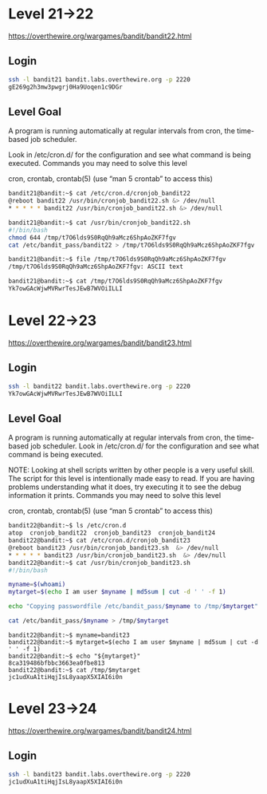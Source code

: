 # Level 21->22

https://overthewire.org/wargames/bandit/bandit22.html

## Login
```sh
ssh -l bandit21 bandit.labs.overthewire.org -p 2220
gE269g2h3mw3pwgrj0Ha9Uoqen1c9DGr
```

## Level Goal

A program is running automatically at regular intervals from cron, the time-based job scheduler.

Look in /etc/cron.d/ for the configuration and see what command is being executed.
Commands you may need to solve this level

cron, crontab, crontab(5) (use “man 5 crontab” to access this)

```sh
bandit21@bandit:~$ cat /etc/cron.d/cronjob_bandit22
@reboot bandit22 /usr/bin/cronjob_bandit22.sh &> /dev/null
* * * * * bandit22 /usr/bin/cronjob_bandit22.sh &> /dev/null

bandit21@bandit:~$ cat /usr/bin/cronjob_bandit22.sh
#!/bin/bash
chmod 644 /tmp/t7O6lds9S0RqQh9aMcz6ShpAoZKF7fgv
cat /etc/bandit_pass/bandit22 > /tmp/t7O6lds9S0RqQh9aMcz6ShpAoZKF7fgv

bandit21@bandit:~$ file /tmp/t7O6lds9S0RqQh9aMcz6ShpAoZKF7fgv
/tmp/t7O6lds9S0RqQh9aMcz6ShpAoZKF7fgv: ASCII text

bandit21@bandit:~$ cat /tmp/t7O6lds9S0RqQh9aMcz6ShpAoZKF7fgv
Yk7owGAcWjwMVRwrTesJEwB7WVOiILLI
```

# Level 22->23

https://overthewire.org/wargames/bandit/bandit23.html

## Login
```sh
ssh -l bandit22 bandit.labs.overthewire.org -p 2220
Yk7owGAcWjwMVRwrTesJEwB7WVOiILLI
```

## Level Goal

A program is running automatically at regular intervals from cron, the time-based job scheduler. Look in /etc/cron.d/ for the configuration and see what command is being executed.

NOTE: Looking at shell scripts written by other people is a very useful skill. The script for this level is intentionally made easy to read. If you are having problems understanding what it does, try executing it to see the debug information it prints.
Commands you may need to solve this level

cron, crontab, crontab(5) (use “man 5 crontab” to access this)


```sh
bandit22@bandit:~$ ls /etc/cron.d
atop  cronjob_bandit22  cronjob_bandit23  cronjob_bandit24
bandit22@bandit:~$ cat /etc/cron.d/cronjob_bandit23
@reboot bandit23 /usr/bin/cronjob_bandit23.sh  &> /dev/null
* * * * * bandit23 /usr/bin/cronjob_bandit23.sh  &> /dev/null
bandit22@bandit:~$ cat /usr/bin/cronjob_bandit23.sh
#!/bin/bash

myname=$(whoami)
mytarget=$(echo I am user $myname | md5sum | cut -d ' ' -f 1)

echo "Copying passwordfile /etc/bandit_pass/$myname to /tmp/$mytarget"

cat /etc/bandit_pass/$myname > /tmp/$mytarget

```

```
bandit22@bandit:~$ myname=bandit23
bandit22@bandit:~$ mytarget=$(echo I am user $myname | md5sum | cut -d ' ' -f 1)
bandit22@bandit:~$ echo "${mytarget}"
8ca319486bfbbc3663ea0fbe813
bandit22@bandit:~$ cat /tmp/$mytarget
jc1udXuA1tiHqjIsL8yaapX5XIAI6i0n
```

# Level 23->24

https://overthewire.org/wargames/bandit/bandit24.html

## Login
```sh
ssh -l bandit23 bandit.labs.overthewire.org -p 2220
jc1udXuA1tiHqjIsL8yaapX5XIAI6i0n
```
